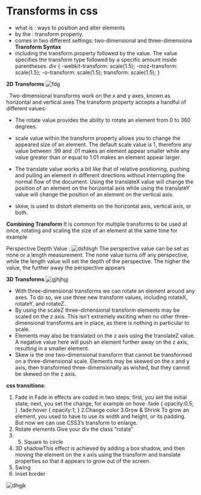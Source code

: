 # Transforms in css
* what is :  ways to position and alter elements
*  by the : transform property.
 * comes in two different settings: two-dimensional and three-dimensiona
  **Transform Syntax**
 * including the transform property followed by the value. The value specifies the transform type followed by a specific amount inside parentheses.
div {
  -webkit-transform: scale(1.5);
     -moz-transform: scale(1.5);
       -o-transform: scale(1.5);
          transform: scale(1.5);
}

**2D Transforms**
![fdg](https://s3.amazonaws.com/webucator-how-tos/2311.png)

. Two-dimensional transforms work on the x and y axes, known as horizontal and vertical axes
The transform property accepts a handful of different values:
* The rotate value provides the ability to rotate an element from 0 to 360 degrees.

* scale value within the transform property allows you to change the appeared size of an element. The default scale value is 1, therefore any value between .99 and .01 makes an element appear smaller while any value greater than or equal to 1.01 makes an element appear larger.

* The translate value works a bit like that of relative positioning, pushing and pulling an element in different directions without interrupting the normal flow of the document. Using the translateX value will change the position of an element on the horizontal axis while using the translateY value will change the position of an element on the vertical axis.
* skew, is used to distort elements on the horizontal axis, vertical axis, or both.

**Combining Transform**
It is common for multiple transforms to be used at once, rotating and scaling the size of an element at the same time for example

Perspective Depth Value : 
![dsfdsgh](https://www.includehelp.com/code-snippets/Images/perspective-of-an-element-in-css.jpg)
The perspective value can be set as none or a length measurement. The none value turns off any perspective, while the length value will set the depth of the perspective. The higher the value, the further away the perspective appears

**3D Transforms**
![gjhjhgj](https://tipsmake.com/data/images/3d-transform-in-css-picture-1-jtznOkrOW.jpg)

* With three-dimensional transforms we can rotate an element around any axes. To do so, we use three new transform values, including rotateX, rotateY, and rotateZ.
* By using the scaleZ three-dimensional transform elements may be scaled on the z axis. This isn’t extremely exciting when no other three-dimensional transforms are in place, as there is nothing in particular to scale.
* Elements may also be translated on the z axis using the translateZ value. A negative value here will push an element further away on the z axis, resulting in a smaller element.
* Skew is the one two-dimensional transform that cannot be transformed on a three-dimensional scale. Elements may be skewed on the x and y axis, then transformed three-dimensionally as wished, but they cannot be skewed on the z axis.


**css transitions**:
1. Fade in
Fade in effects are coded in two steps: first, you set the initial state; next, you set the change, for example on hove
.fade
{
        opacity:0.5;
}
.fade:hover
{
        opacity:1;
}
2.Change color
3.Grow & Shrink To grow an element, you used to have to use its width and height, or its padding. But now we can use CSS3’s transform to enlarge.
4. Rotate elements Give your div the class “rotate”
5. 5. Square to circle
6. 3D shadowThis effect is achieved by adding a box shadow, and then moving the element on the x axis using the transform and translate properties so that it appears to grow out of the screen.
7. Swing  
8. Inset border

![dhgjk](https://i.stack.imgur.com/fgsas.png)
